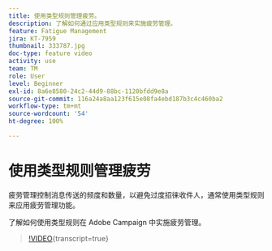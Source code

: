 ```yaml
---
title: 使用类型规则管理疲劳。
description: 了解如何通过应用类型规则来实施疲劳管理。
feature: Fatigue Management
jira: KT-7959
thumbnail: 333787.jpg
doc-type: feature video
activity: use
team: TM
role: User
level: Beginner
exl-id: 8a6e8580-24c2-44d9-88bc-1120bfdd9e8a
source-git-commit: 116a24a8aa123f615e08fa4ebd187b3c4c460ba2
workflow-type: tm+mt
source-wordcount: '54'
ht-degree: 100%

---
```


# 使用类型规则管理疲劳

疲劳管理控制消息传送的频度和数量，以避免过度招徕收件人，通常使用类型规则来应用疲劳管理功能。

了解如何使用类型规则在 Adobe Campaign 中实施疲劳管理。

>[!VIDEO](https://video.tv.adobe.com/v/333787?quality=12&learn=on){transcript=true}
